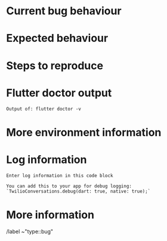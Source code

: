 <!-- When reporting a bug, please read this complete template and fill all the questions in order to get a better response -->

# Current bug behaviour
<!-- What is the current behaviour that you see? -->

# Expected behaviour
<!-- What behaviour did you expect? -->

# Steps to reproduce
<!-- This one is very important, please be very precise in how we can reproduce this bug -->
<!-- If possible please report steps based on the example from this plugin! -->

# Flutter doctor output
<!-- Execute in a terminal and put output into code block below -->
```
Output of: flutter doctor -v
```

# More environment information
<!--
Create a list of more environment information, like:
* Plugin version: 0.0.1
* Platform affected: android, ios, web
* Platform version affected: android 9, ios 13
-->

# Log information
<!-- If you have any debug / error logging, please fill it here within the code block below -->
```
Enter log information in this code block

You can add this to your app for debug logging: `TwilioConversations.debug(dart: true, native: true);`
```

# More information
<!-- Do you have any other usefull information about this bug report? Please write it down here -->
<!-- Possible helpful information: Screenshots, video's, references to other sites/repositories -->

<!-- DO NOT CHANGE ANYTHING BELOW THIS LINE -->
/label ~"type::bug"
